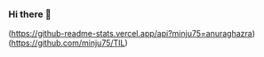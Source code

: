 ### Hi there 👋

<!--
**minju75/minju75** is a ✨ _special_ ✨ repository because its `README.md` (this file) appears on your GitHub profile.

Here are some ideas to get you started:

- 🔭 I’m currently working on SSAFY
- 🌱 I’m currently learning Python
- 👯 I’m looking to collaborate on ...
- 🤔 I’m looking for help with ...
- 💬 Ask me about everything! 
- 📫 How to reach me: www.naver.com
- 😄 Pronouns: Happy, singing, Japan
- ⚡ Fun fact: music, movie
-->






(https://github-readme-stats.vercel.app/api?minju75=anuraghazra)(https://github.com/minju75/TIL)
